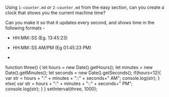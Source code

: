 Using `1-counter.md` or `2-counter.md` from the easy section, can you create a
clock that shows you the current machine time?

Can you make it so that it updates every second, and shows time in the following formats - 

 - HH:MM::SS (Eg. 13:45:23)

 - HH:MM::SS AM/PM (Eg 01:45:23 PM)

 - 
function three() {
  let hours = new Date().getHours();
  let minutes = new Date().getMinutes();
  let seconds = new Date().getSeconds();
  if(hours<12){
  var str = hours + ":" + minutes + "::" + seconds+" AM";
  console.log(str);
  }
  else{
    var str = hours + ":" + minutes + "::" + seconds+" PM";
    console.log(str);
  }
}
setInterval(three, 1000);
